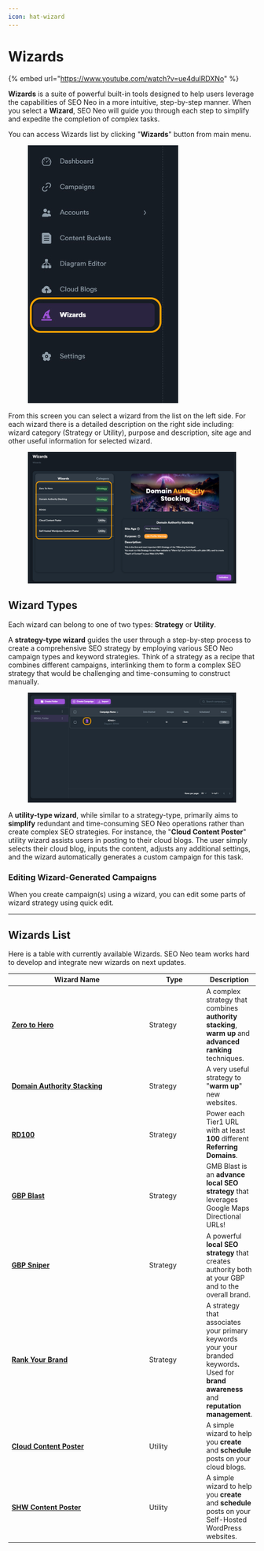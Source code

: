 ```yaml
---
icon: hat-wizard
---
```


# Wizards

{% embed url="https://www.youtube.com/watch?v=ue4dulRDXNo" %}

**Wizards** is a suite of powerful built-in tools designed to help users leverage the capabilities of SEO Neo in a more intuitive, step-by-step manner. When you select a **Wizard**, SEO Neo will guide you through each step to simplify and expedite the completion of complex tasks.

You can access Wizards list by clicking "**Wizards**" button from main menu.

<figure><img src="../../.gitbook/assets/wizard-main-menu.jpg" alt=""><figcaption></figcaption></figure>

From this screen you can select a wizard from the list on the left side. For each wizard there is a detailed description on the right side including: wizard category (Strategy or Utility), purpose and description, site age and other useful information for selected wizard.

<figure><img src="../../.gitbook/assets/wizards-2.jpg" alt=""><figcaption></figcaption></figure>

## Wizard Types

Each wizard can belong to one of two types: **Strategy** or **Utility**.

A **strategy-type wizard** guides the user through a step-by-step process to create a comprehensive SEO strategy by employing various SEO Neo campaign types and keyword strategies. Think of a strategy as a recipe that combines different campaigns, interlinking them to form a complex SEO strategy that would be challenging and time-consuming to construct manually.

<figure><img src="../../.gitbook/assets/wizard type.jpg" alt=""><figcaption></figcaption></figure>

A **utility-type wizard**, while similar to a strategy-type, primarily aims to **simplify** redundant and time-consuming SEO Neo operations rather than create complex SEO strategies. For instance, the "**Cloud Content Poster**" utility wizard assists users in posting to their cloud blogs. The user simply selects their cloud blog, inputs the content, adjusts any additional settings, and the wizard automatically generates a custom campaign for this task.

### Editing Wizard-Generated Campaigns

When you create campaign(s) using a wizard, you can edit some parts of wizard strategy using quick edit.





***

## Wizards List

Here is a table with currently available Wizards. SEO Neo team works hard to develop and integrate new wizards on next updates.

<table><thead><tr><th width="282">Wizard Name</th><th width="106">Type</th><th>Description</th></tr></thead><tbody><tr><td><a href="wizard-zero-to-hero.md"><strong>Zero to Hero</strong></a></td><td> Strategy</td><td>A complex strategy that combines <strong>authority stacking</strong>, <strong>warm up</strong> and <strong>advanced ranking</strong> techniques.</td></tr><tr><td><a href="wizard-domain-authority-stacking.md"><strong>Domain Authority Stacking</strong></a></td><td>Strategy</td><td>A very useful strategy to "<strong>warm up</strong>" new websites.</td></tr><tr><td><a href="wizard-rd100.md"><strong>RD100</strong></a></td><td>Strategy</td><td>Power each Tier1 URL with at least <strong>100</strong> different <strong>Referring Domains</strong>.</td></tr><tr><td><a href="wizard-gbp-blast.md"><strong>GBP Blast</strong></a></td><td>Strategy</td><td>GMB Blast is an <strong>advance local SEO strategy</strong> that leverages Google Maps Directional URLs!</td></tr><tr><td><a href="wizard-gbp-sniper.md"><strong>GBP Sniper</strong></a></td><td>Strategy</td><td>A powerful <strong>local SEO strategy</strong> that creates authority both at your GBP and to the overall brand.</td></tr><tr><td><a href="wizard-rank-your-brand.md"><strong>Rank Your Brand</strong></a></td><td>Strategy</td><td>A strategy that associates your primary keywords your your branded keywords<strong>.</strong> Used for <strong>brand awareness</strong> and <strong>reputation management</strong>.</td></tr><tr><td><a href="wizard-cloud-content-poster.md"><strong>Cloud Content Poster</strong></a></td><td>Utility</td><td>A simple wizard to help you <strong>create</strong> and <strong>schedule</strong> posts on your cloud blogs.</td></tr><tr><td><a href="wizard-self-hosted-wordpress-poster.md"><strong>SHW Content Poster</strong></a></td><td>Utility</td><td>A simple wizard to help you <strong>create</strong> and <strong>schedule</strong> posts on your Self-Hosted WordPress websites.</td></tr></tbody></table>

